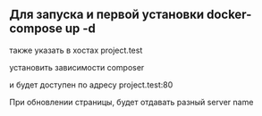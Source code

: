 ## Для запуска и первой установки docker-compose up -d
также указать в хостах project.test

установить зависимости composer

и будет доступен по адресу project.test:80

При обновлении страницы, будет отдавать разный server name

